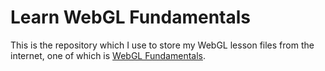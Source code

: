 # Learn WebGL Fundamentals
This is the repository which I use to store my WebGL lesson files from the internet, one of which is [WebGL Fundamentals](webglfundamentals.org).